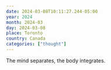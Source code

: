 ```yaml
---
date: 2024-03-08T10:11:27.244-05:00
year: 2024
month: 2024-03
day: 2024-03-08
place: Toronto
country: Canada
categories: ["thought"]
---
```

The mind separates, the body integrates.
